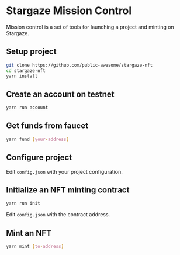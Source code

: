 # Stargaze Mission Control

Mission control is a set of tools for launching a project and minting on Stargaze.

## Setup project

```sh
git clone https://github.com/public-awesome/stargaze-nft
cd stargaze-nft
yarn install
```

## Create an account on testnet

```sh
yarn run account
```

## Get funds from faucet

```sh
yarn fund [your-address]
```

## Configure project

Edit `config.json` with your project configuration.

## Initialize an NFT minting contract

```sh
yarn run init
```

Edit `config.json` with the contract address.

## Mint an NFT

```sh
yarn mint [to-address]
```
